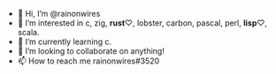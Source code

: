 - 👋 Hi, I’m @rainonwires
- 👀 I’m interested in c, zig, **rust**♡, lobster, carbon, pascal, perl, **lisp**♡, scala.
- 🌱 I’m currently learning c.
- 💞️ I’m looking to collaborate on anything!
- 📫 How to reach me rainonwires#3520

<!---
rainonwires is a ✨ special ✨ repository because its `README.md` (this file) appears on your GitHub profile.
You can click the Preview link to take a look at your changes.
--->
